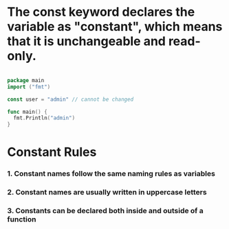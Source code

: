 # The const keyword declares the variable as "constant", which means that it is unchangeable and read-only.

```go

package main
import ("fmt")

const user = "admin" // cannot be changed

func main() {
  fmt.Println("admin")
}

```

# Constant Rules

### 1. Constant names follow the same naming rules as variables

### 2. Constant names are usually written in uppercase letters

### 3. Constants can be declared both inside and outside of a function
